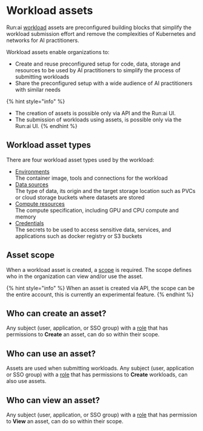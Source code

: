 # Workload assets

Run:ai [workload](../workloads.md) assets are preconfigured building blocks that simplify the workload submission effort and remove the complexities of Kubernetes and networks for AI practitioners.

Workload assets enable organizations to:

* Create and reuse preconfigured setup for code, data, storage and resources to be used by AI practitioners to simplify the process of submitting workloads
* Share the preconfigured setup with a wide audience of AI practitioners with similar needs

{% hint style="info" %}
- The creation of assets is possible only via API and the Run:ai UI.
- The submission of workloads using assets, is possible only via the Run:ai UI.
{% endhint %}

## Workload asset types

There are four workload asset types used by the workload:

* [Environments](environments.md)\
  The container image, tools and connections for the workload
* [Data sources](datasources.md)\
  The type of data, its origin and the target storage location such as PVCs or cloud storage buckets where datasets are stored
* [Compute resources](compute-resources.md)\
  The compute specification, including GPU and CPU compute and memory
* [Credentials](credentials.md)\
  The secrets to be used to access sensitive data, services, and applications such as docker registry or S3 buckets

## Asset scope

When a workload asset is created, a [scope](../../manage-ai-initiatives/adapting-ai-initiatives.md) is required. The scope defines who in the organization can view and/or use the asset.

{% hint style="info" %}
When an asset is created via API, the scope can be the entire account, this is currently an experimental feature.
{% endhint %}

## Who can create an asset?

Any subject (user, application, or SSO group) with a [role](../../authentication-and-authorization/roles.md) that has permissions to **Create** an asset, can do so within their scope.

## Who can use an asset?

Assets are used when submitting workloads. Any subject (user, application or SSO group) with a [role](../../authentication-and-authorization/roles.md) that has permissions to **Create** workloads, can also use assets.

## Who can view an asset?

Any subject (user, application, or SSO group) with a [role](../../authentication-and-authorization/roles.md) that has permission to **View** an asset, can do so within their scope.
